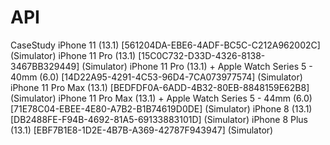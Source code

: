 # API
CaseStudy
iPhone 11 (13.1) [561204DA-EBE6-4ADF-BC5C-C212A962002C] (Simulator)
iPhone 11 Pro (13.1) [15C0C732-D33D-4326-8138-3467BB329449] (Simulator)
iPhone 11 Pro (13.1) + Apple Watch Series 5 - 40mm (6.0) [14D22A95-4291-4C53-96D4-7CA073977574] (Simulator)
iPhone 11 Pro Max (13.1) [BEDFDF0A-6ADD-4B32-80EB-8848159E62B8] (Simulator)
iPhone 11 Pro Max (13.1) + Apple Watch Series 5 - 44mm (6.0) [71E78C04-EBEE-4E80-A7B2-B1B74619D0DE] (Simulator)
iPhone 8 (13.1) [DB2488FE-F94B-4692-81A5-69133883101D] (Simulator)
iPhone 8 Plus (13.1) [EBF7B1E8-1D2E-4B7B-A369-42787F943947] (Simulator)
